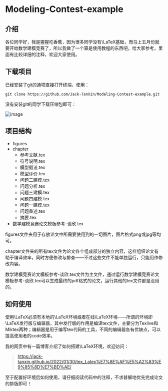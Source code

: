 # Modeling-Contest-example

## 介绍

各位同学好，我是猩猩吃香蕉，因为很多同学没有\LaTeX基础，而马上五月份就要开始数学建模竞赛了，所以我做了一个算是使用教程的东西吧，给大家参考，里面有比较详细的注释，欢迎大家使用。

## 下载项目


已经安装了git的通项直接打开终端，使用：

```
git clone https://github.com/Jack-TanXin/Modeling-Contest-example.git
```

没有安装git的同学下载压缩包即可：

![image](https://user-images.githubusercontent.com/105736452/229357851-4cc3dc67-c84e-468e-a258-502dd1a51e88.png)


## 项目结构

- figures
- chapter
  - 参考文献.tex
  - 符号说明.tex
  - 模型假设.tex
  - 模型评价.tex
  - 问题二建模.tex
  - 问题分析.tex
  - 问题三建模.tex
  - 问题四建模.tex
  - 问题一建模.tex
  - 问题重述.tex
  - 摘要.tex
- 数学建模竞赛论文模板参考-谈欣.tex

figures文件夹用于存放论文中所需要使用到的一切图片，图片格式png或jpg等均可。

chapter文件夹的所有tex文件为论文各个组成部分的独立内容，这样组织论文有助于编译效率，同时方便修改与排查——不过这些文件不能单独运行，只能用作修改内容。

数学建模竞赛论文模板参考-谈欣.tex文件为主文件，通过运行数学建模竞赛论文模板参考-谈欣.tex可以生成最终的pdf格式的论文，运行其他的tex文件都是没用的。

## 如何使用

使用\LaTeX必须有本地的\LaTeX环境或者在线\LaTeX环境——所谓的环境即\LaTeX发行版与编辑器，其中发行版的作用是编译tex文件，主要分为Texlive和Miktex两种；编辑器是用于编写tex代码的工具，不同的编辑器各有优缺点，可以提高使用者的code效率。

我的网页中有一篇博客介绍了如何搭建\LaTeX环境，欢迎访问：

>https://jack-tanxin.github.io/2022/01/30/tex_Latex%E7%8E%AF%E5%A2%83%E9%85%8D%E7%BD%AE/

至于配置好环境后如何使用，请仔细阅读代码中的注释，不求甚解地优先完成论文的排版即可！
